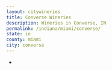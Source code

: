 ```yaml
---
layout: citywineries
title: Converse Wineries
description: Wineries in Converse, IN
permalink: /indiana/miami/converse/
state: in
county: miami
city: converse
---
```

-
